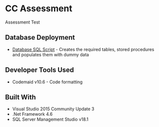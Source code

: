 # CC Assessment

Assessment Test

## Database Deployment

* [Database SQL Script](https://github.com/AndriesDeKock/cc-assessment/blob/master/cc-po-db.sql) - Creates the required tables, stored procedures and populates them with dummy data

## Developer Tools Used

* Codemaid v10.6 - Code formatting

## Built With

* Visual Studio 2015 Community Update 3
* .Net Framework 4.6
* SQL Server Management Studio v18.1
